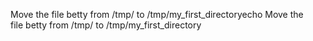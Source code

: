 Move the file betty from /tmp/ to /tmp/my_first_directoryecho Move the file betty from /tmp/ to /tmp/my_first_directory
